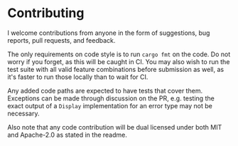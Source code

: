 # Contributing

I welcome contributions from anyone in the form of suggestions, bug reports, pull requests, and feedback.

The only requirements on code style is to run `cargo fmt` on the code. Do not worry if you forget, as this will be caught in CI.
You may also wish to run the test suite with all valid feature combinations before submission as well, as it's faster to run those locally than to wait for CI.

Any added code paths are expected to have tests that cover them. Exceptions can be made through discussion on the PR,
e.g. testing the exact output of a `Display` implementation for an error type may not be necessary.

Also note that any code contribution will be dual licensed under both MIT and Apache-2.0 as stated in the readme.
